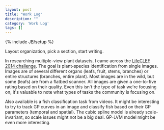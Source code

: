 ```yaml
---
layout: post
title: "Work Log"
description: ""
category: 'Work Log'
tags: []
---
```

{% include JB/setup %}

Layout organization, pick a section, start writing.  


In researching multiple-view plant datasets, I came across the [LifeCLEF 2014 challenge](http://www.imageclef.org/node/179).  The goal is plant-species identification from single images.  Images are of several different organs (leafs, fruit, stems, branches) or entire structures (branches, entire plant).  Most images are in the wild, but some (leafs) are from a flatbed scanner.  All images are given a one-to-five rating based on their quality.  Even this isn't the type of task we're focusing on, it's valuable to note what types of tasks the community is focusing on.  

Also available is a fish classification task from videos.  It might be interesting to try to track GP curves in an image and classify fish based on their GP parameters (temporal and spatial).  The cubic spline model is already scale-invariant, so scale issues might not be a big deal.  GP-LVM model might be even more interesting.
